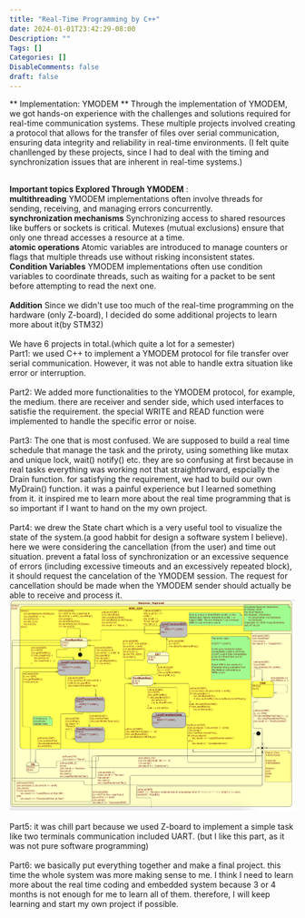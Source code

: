 ```yaml
---
title: "Real-Time Programming by C++"
date: 2024-01-01T23:42:29-08:00
Description: ""
Tags: []
Categories: []
DisableComments: false
draft: false
---
```




** Implementation: YMODEM **
Through the implementation of YMODEM, we got hands-on experience with the challenges and solutions required for real-time communication systems. These multiple projects involved creating a protocol that allows for the transfer of files over serial communication, ensuring data integrity and reliability in real-time environments. 
(I felt quite chanllenged by these projects, since I had to deal with the timing and synchronization issues that are inherent in real-time systems.)
<br><br>

**Important topics Explored Through YMODEM** :
<br>
**multithreading** 
YMODEM implementations often involve threads for sending, receiving, and managing errors concurrently.<br>
**synchronization mechanisms**
Synchronizing access to shared resources like buffers or sockets is critical. Mutexes (mutual exclusions) ensure that only one thread accesses a resource at a time.<br>
**atomic operations**
Atomic variables are introduced to manage counters or flags that multiple threads use without risking inconsistent states.<br>
**Condition Variables**
YMODEM implementations often use condition variables to coordinate threads, such as waiting for a packet to be sent before attempting to read the next one.<br>
<br>
**Addition**
Since we didn't use too much of the real-time programming on the hardware (only Z-board), I decided do some additional projects to learn more about it(by STM32)
<br><br>
We have 6 projects in total.(which quite a lot for a semester)<br>
Part1: 
we used C++ to implement a YMODEM protocol for file transfer over serial communication. However, it was not able to handle extra situation like error or interruption.<br><br>
Part2: 
We added more functionalities to the YMODEM protocol, for example, the medium. there are receiver and sender side, which used interfaces to satisfie the requirement. the special WRITE and READ function were implemented to handle the specific error or noise. <br><br>
Part3: 
The one that is most confused. We are supposed to build a real time schedule that manage the task and the priroty, using something like mutax and unique lock, wait() notify() etc. they are so confusing at first because in real tasks everything was working not that straightforward, espcially the Drain function. for satisfying the requirement, we had to build our own MyDrain() function. it was a painful experience but I learned something from it. it inspired me to learn more about the real time programming that is so important if I want to hand on the my own project.<br><br>
Part4: 
we drew the State chart which is a very useful tool to visualize the state of the system.(a good habbit for design a software system I believe). here we were considering the cancellation (from the user) and time out situation. prevent a fatal loss of synchronization or an excessive sequence of errors (including excessive timeouts and an excessively repeated block), it should request the cancelation of the YMODEM session. The request for cancellation should be made when the YMODEM sender should actually be able to receive and process it. 
![Alt text](/images/pics/ENSC351/s1.jpg "Optional Title")
<br><br>
Part5:
it was chill part because we used Z-board to implement a simple task like two terminals communication included UART. (but I like this part, as it was not pure software programming) <br><br>
Part6: 
we basically put everything together and make a final project. this time the whole system was more making sense to me. I think I need to learn more about the real time coding and embedded system because 3 or 4 months is not enough for me to learn all of them. therefore, I will keep learning and start my own project if possible. <br><br>
